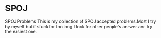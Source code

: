 # SPOJ
SPOJ Problems 
This is my collection of SPOJ accepted problems.Most I try by myself but if stuck for too long I look for other people's answer
and try the easiest one.
